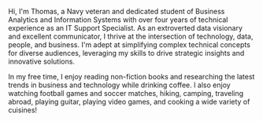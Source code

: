 Hi, I'm Thomas, a Navy veteran and dedicated student of Business Analytics and Information Systems with over four years of technical experience as an IT Support Specialist. As an extroverted data visionary and excellent communicator, I thrive at the intersection of technology, data, people, and business. I'm adept at simplifying complex technical concepts for diverse audiences, leveraging my skills to drive strategic insights and innovative solutions.

In my free time, I enjoy reading non-fiction books and researching the latest trends in business and technology while drinking coffee. I also enjoy watching football games and soccer matches, hiking, camping, traveling abroad, playing guitar, playing video games, and cooking a wide variety of cuisines!

<!---
thomascowart/thomascowart is a ✨ special ✨ repository because its `README.md` (this file) appears on your GitHub profile.
You can click the Preview link to take a look at your changes.
--->
